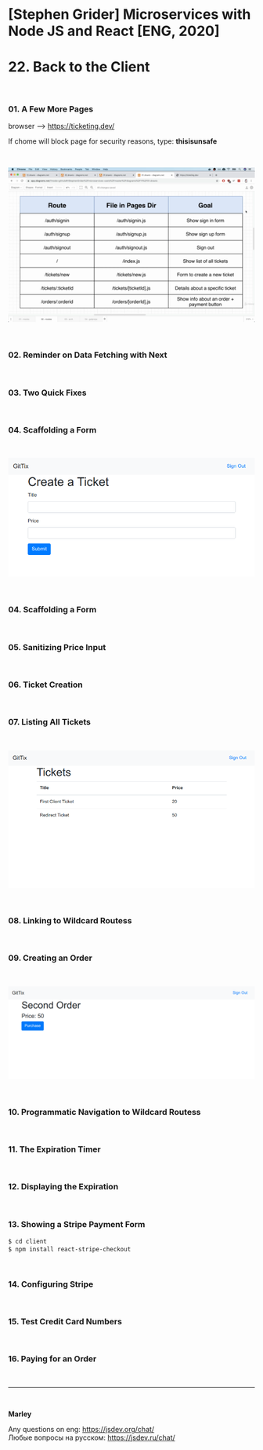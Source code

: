 # [Stephen Grider] Microservices with Node JS and React [ENG, 2020]

# 22. Back to the Client

<br/>

### 01. A Few More Pages

browser --> https://ticketing.dev/

If chome will block page for security reasons, type: **thisisunsafe**

<br/>

![Application](/img/pic-22-01.png?raw=true)

<br/>

### 02. Reminder on Data Fetching with Next

<br/>

### 03. Two Quick Fixes

<br/>

### 04. Scaffolding a Form

<br/>

![Application](/img/pic-22-02.png?raw=true)

<br/>

### 04. Scaffolding a Form

<br/>

### 05. Sanitizing Price Input

<br/>

### 06. Ticket Creation

<br/>

### 07. Listing All Tickets

<br/>

![Application](/img/pic-22-03.png?raw=true)

<br/>

### 08. Linking to Wildcard Routess

<br/>

### 09. Creating an Order

<br/>

![Application](/img/pic-22-04.png?raw=true)

<br/>

### 10. Programmatic Navigation to Wildcard Routess

<br/>

### 11. The Expiration Timer

<br/>

### 12. Displaying the Expiration

<br/>

### 13. Showing a Stripe Payment Form

    $ cd client
    $ npm install react-stripe-checkout

<br/>

### 14. Configuring Stripe

<br/>

### 15. Test Credit Card Numbers

<br/>

### 16. Paying for an Order

<br/>

---

<br/>

**Marley**

Any questions on eng: https://jsdev.org/chat/  
Любые вопросы на русском: https://jsdev.ru/chat/
